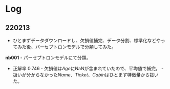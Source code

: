 # Log
## 220213
- ひとまずデータダウンロードし、欠損値補完、データ分割、標準化などやってみた後、パーセプトロンモデルで分類してみた。

**nb001**
    - パーセプトロンモデルにて分類。
   - 正解率 0.746
    - 欠損値は*Age*にNaNが含まれていたので、平均値で補完。
    - 扱いが分からなかった*Name*、*Ticket*、*Cabin*はひとまず特徴量から抜いた。
